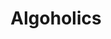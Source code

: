 ---
extends: _layouts.event
section: null
title: Algoholics
quote:
    text: Be high on problems
description: |-
    Test your acumen, intelligence and problem solving capabilities with. Enough with the lemons, let solutions and prizes cure your hangover this time.
islive: false
isover: false
isnontech: false
image: https://3.bp.blogspot.com/-bY19CKknUoo/WoVRerlmAhI/AAAAAAAAAHU/lTovyNPlH58NRjvGysNRTuLhwLL7mebYACLcBGAs/s1600/algoholics.png
teamSize: 2
lang: cpp
tag: Algorithms
rounds:
    - This is an eliminating round.
      <br> Consists of 30 mcqs to be solved in 30 minutes.
    - Shortlisted teams will be provided with a real world problem that they have to solve overnight. 
      <br>No real coding is required just an approach and time complexity of all the solutions.
---